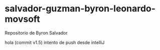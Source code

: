 # salvador-guzman-byron-leonardo-movsoft
Repositorio de Byron Salvador

hola (commit v1.5)
intento de push desde intelliJ